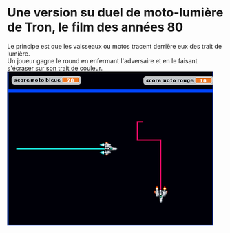 # Une version su duel de moto-lumière de Tron, le film des années 80
Le principe est que les vaisseaux ou motos tracent derrière eux des trait de lumière.  
Un joueur gagne le round en enfermant l'adversaire et en le faisant s'écraser sur son trait de couleur.  
![Alt text](screenshot_TronDuel.png)
